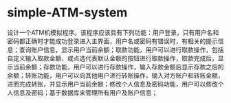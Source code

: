 # simple-ATM-system
 设计一个ATM机模拟程序。该程序应该具有下列功能：用户登录，只有用户名和密码都正确时才能成功登录进入主界面，用户名或密码有错误时，有相关的提示信息；查询账户信息，显示用户当前余额；取款功能，用户可以进行取款操作，包括自定义输入取款金额、或点选代表默认金额的按钮进行取款操作，取款完成后，显示当前余额；存款功能，用户可以进行存款操作，输入存款金额后显示存款之后的余额；转账功能，用户可以向其他用户进行转账操作，输入对方账户和转账金额，进而完成转账，并显示用户当前余额；修改个人信息及密码功能，用户可以修改个人信息及密码；基于数据库来管理所有用户及账户信息；
